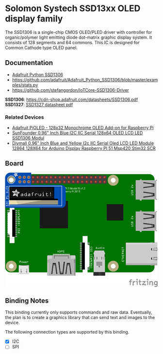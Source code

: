 ﻿# Solomon Systech SSD13xx OLED display family

The SSD1306 is a single-chip CMOS OLED/PLED driver with controller for organic/polymer light emitting diode dot-matrix graphic display system. It consists of 128 segments and 64 commons. This IC is designed for Common Cathode type OLED panel.

## Documentation

- [Adafruit Python SSD1306](https://github.com/adafruit/Adafruit_Python_SSD1306)
- https://github.com/adafruit/Adafruit_Python_SSD1306/blob/master/examples/stats.py
- https://github.com/stefangordon/IoTCore-SSD1306-Driver

**SSD1306**: https://cdn-shop.adafruit.com/datasheets/SSD1306.pdf
**SSD1327**: [SSD1327 datasheet pdf](https://github.com/SeeedDocument/Grove_OLED_1.12/raw/master/resources/SSD1327_datasheet.pdf)

### Related Devices
- [Adafruit PiOLED - 128x32 Monochrome OLED Add-on for Raspberry Pi](https://www.adafruit.com/product/3527)
- [SunFounder 0.96" Inch Blue I2C IIC Serial 128x64 OLED LCD LED SSD1306 Modul](https://www.amazon.com/SunFounder-SSD1306-Arduino-Raspberry-Display/dp/B014KUB1SA)
- [Diymall 0.96" Inch Blue and Yellow I2c IIC Serial Oled LCD LED Module 12864 128X64 for Arduino Display Raspberry PI 51 Msp420 Stim32 SCR](https://www.amazon.com/Diymall-Yellow-Arduino-Display-Raspberry/dp/B00O2LLT30)

## Board

![Connection schematics](Ssd1306_I2c_PiOled.png)

## Binding Notes

This binding currently only supports commands and raw data.  Eventually, the plan is to create a graphics library that can send text and images to the device.

The following connection types are supported by this binding.

- [X] I2C
- [ ] SPI
